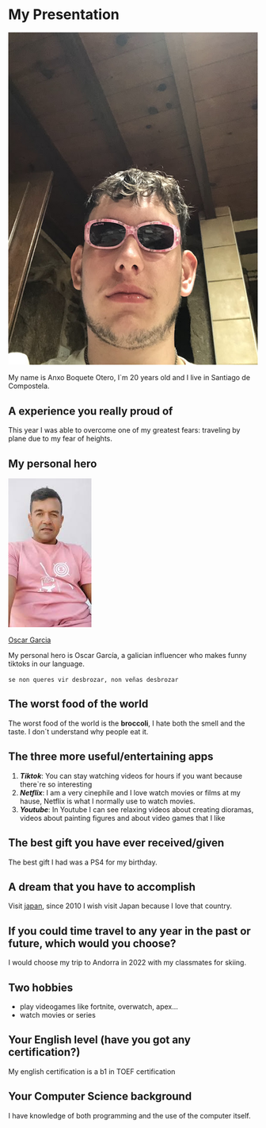 # My  Presentation
![yo](yo.jpg)

My name is Anxo Boquete Otero, I`m 20 years old and I live in Santiago de Compostela.

## A experience you really proud of
This year I was able to overcome one of my greatest fears: traveling by plane due to my fear of heights.

## My personal hero
![foto](images.jpg)

[Oscar Garcia](https://www.tiktok.com/@oscargarcia_full/video/7379878354196892960)

My personal hero is Oscar García, a galician influencer who makes funny tiktoks in our language.

`se non queres vir desbrozar, non veñas desbrozar`

## The worst food of the world

The worst food of the world is the **broccoli**, I hate both the smell and the taste. I don´t understand why people eat it. 

## The three more useful/entertaining apps
1. ***Tiktok***: You can stay watching videos for hours if you want because there`re so interesting 
2. ***Netflix***: I am a very cinephile and I love watch movies or films at my hause, Netflix is ​​what I normally use to watch movies. 
3. ***Youtube***: In Youtube I can see relaxing videos about creating dioramas, videos about painting figures and about video games that I like

## The best gift you have ever received/given
The best gift I had was a PS4 for my birthday.
## A dream that you have to accomplish
Visit [japan](https://japonismo.com/blog/que-ver-y-hacer-en-japon?utm_content=cmp-true), since 2010 I wish visit Japan because I love that country.

## If you could time travel to any year in the past or future, which would you choose?
I would choose my trip to Andorra in 2022 with my classmates for skiing.
## Two hobbies
* play videogames like fortnite, overwatch, apex...
* watch movies or series 
## Your English level (have you got any certification?)
My english certification is a b1 in TOEF certification
## Your Computer Science background
I have knowledge of both programming and the use of the computer itself.